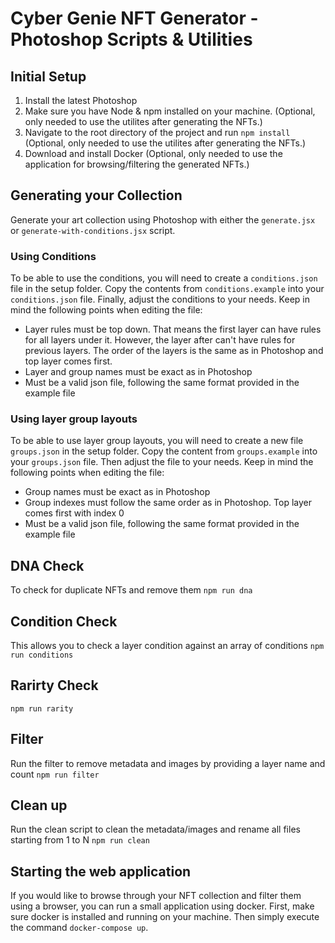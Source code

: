 # Cyber Genie NFT Generator - Photoshop Scripts & Utilities

## Initial Setup
1. Install the latest Photoshop
1. Make sure you have Node & npm installed on your machine. (Optional, only needed to use the utilites after generating the NFTs.)
2. Navigate to the root directory of the project and run `npm install` (Optional, only needed to use the utilites after generating the NFTs.)
3. Download and install Docker (Optional, only needed to use the application for browsing/filtering the generated NFTs.)

## Generating your Collection
Generate your art collection using Photoshop with either the `generate.jsx` or `generate-with-conditions.jsx` script.

### Using Conditions
To be able to use the conditions, you will need to create a `conditions.json` file in the setup folder. Copy the contents from `conditions.example` into your `conditions.json` file. 
Finally, adjust the conditions to your needs. Keep in mind the following points when editing the file: 
- Layer rules must be top down. That means the first layer can have rules for all layers under it. However, the layer after can't have rules for previous layers. The order of the layers is the same as in Photoshop and top layer comes first.
- Layer and group names must be exact as in Photoshop
- Must be a valid json file, following the same format provided in the example file

### Using layer group layouts
To be able to use layer group layouts, you will need to create a new file `groups.json` in the setup folder. Copy the content from `groups.example` into your `groups.json` file. Then adjust the file to your needs. Keep in mind the following points when editing the file:
- Group names must be exact as in Photoshop
- Group indexes must follow the same order as in Photoshop. Top layer comes first with index 0
- Must be a valid json file, following the same format provided in the example file

## DNA Check
To check for duplicate NFTs and remove them
`npm run dna`

## Condition Check
This allows you to check a layer condition against an array of conditions
`npm run conditions`

## Rarirty Check
`npm run rarity`

## Filter
Run the filter to remove metadata and images by providing a layer name and count
`npm run filter`

## Clean up
Run the clean script to clean the metadata/images and rename all files starting from 1 to N
`npm run clean`

## Starting the web application
If you would like to browse through your NFT collection and filter them using a browser, you can run a small application using docker. First, make sure docker is installed and running on your machine. Then simply execute the command `docker-compose up`.
